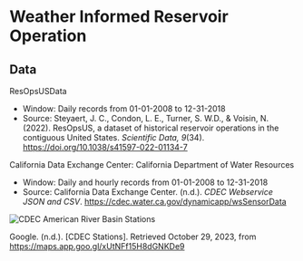 Weather Informed Reservoir Operation
=====

Data
----
ResOpsUSData

- Window: Daily records from 01-01-2008 to 12-31-2018 
- Source: Steyaert, J. C., Condon, L. E., Turner, S. W.D., & Voisin, N. (2022). ResOpsUS, a dataset of historical reservoir operations in the contiguous United States. *Scientific Data, 9*(34). https://doi.org/10.1038/s41597-022-01134-7

California Data Exchange Center: California Department of Water Resources

- Window: Daily and hourly records from 01-01-2008 to 12-31-2018 
- Source: California Data Exchange Center. (n.d.). *CDEC Webservice JSON and CSV*. https://cdec.water.ca.gov/dynamicapp/wsSensorData

![CDEC American River Basin Stations](https://github.com/lauren-alexandra/weather-informed-reservoir-operation/tree/main/images/River-Basin-Stations.png) 

Google. (n.d.). [CDEC Stations]. Retrieved October 29, 2023, from https://maps.app.goo.gl/xUtNFf15H8dGNKDe9 

